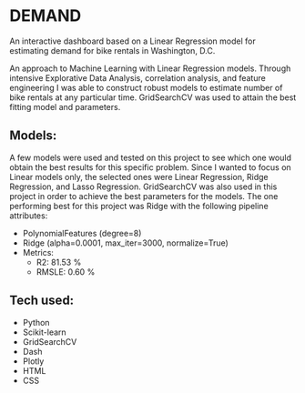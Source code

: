 # DEMAND
An interactive dashboard based on a Linear Regression model for estimating demand for bike rentals in Washington, D.C.

An approach to Machine Learning with Linear Regression models. Through intensive Explorative Data Analysis, correlation analysis, and feature engineering I was able to construct robust models to estimate number of bike rentals at any particular time. GridSearchCV was used to attain the best fitting model and parameters.

## Models:
A few models were used and tested on this project to see which one would obtain the best results for this specific problem. Since I wanted to focus on Linear models only, the selected ones were Linear Regression, Ridge Regression, and Lasso Regression. GridSearchCV was also used in this project in order to achieve the best parameters for the models. The one performing best for this project was Ridge with the following pipeline attributes:
- PolynomialFeatures (degree=8)
- Ridge (alpha=0.0001, max_iter=3000, normalize=True)
- Metrics:
  - R2: 81.53 %
  - RMSLE: 0.60 %

## Tech used:
 - Python
 - Scikit-learn
 - GridSearchCV
 - Dash
 - Plotly
 - HTML
 - CSS
